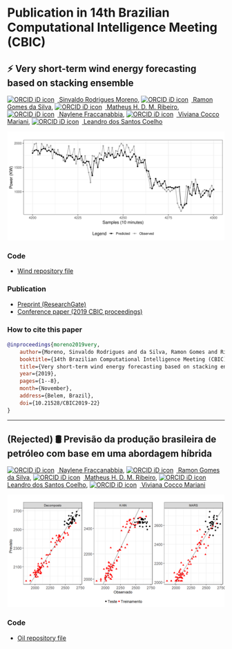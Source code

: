 # Publication in 14th Brazilian Computational Intelligence Meeting (CBIC)
## :zap: Very short-term wind energy forecasting based on stacking ensemble
[<img src="https://orcid.org/sites/default/files/images/orcid_16x16.png" style="width:1em;margin-right:.5em;" alt="ORCID iD icon"></img> Sinvaldo Rodrigues Moreno](https://orcid.org/0000-0001-6565-9605), [<img src="https://orcid.org/sites/default/files/images/orcid_16x16.png" style="width:1em;margin-right:.5em;" alt="ORCID iD icon"></img> Ramon Gomes da Silva](https://orcid.org/0000-0001-8580-7695), [<img src="https://orcid.org/sites/default/files/images/orcid_16x16.png" style="width:1em;margin-right:.5em;" alt="ORCID iD icon"></img> Matheus H. D. M. Ribeiro](https://orcid.org/0000-0001-7387-9077), [<img src="https://orcid.org/sites/default/files/images/orcid_16x16.png" style="width:1em;margin-right:.5em;" alt="ORCID iD icon"></img> Naylene Fraccanabbia](https://orcid.org/0000-0002-5812-9128), [<img src="https://orcid.org/sites/default/files/images/orcid_16x16.png" style="width:1em;margin-right:.5em;" alt="ORCID iD icon"></img> Viviana Cocco Mariani](https://orcid.org/000-0003-2490-4568), [<img src="https://orcid.org/sites/default/files/images/orcid_16x16.png" style="width:1em;margin-right:.5em;" alt="ORCID iD icon"></img> Leandro dos Santos Coelho](https://orcid.org/0000-0001-5728-943X)

![Prediction](Wind/plot/sample.png)

### Code
- [Wind repository file](Wind)

### Publication
- [Preprint (ResearchGate)](https://www.researchgate.net/publication/336991055_Very_short-term_wind_energy_forecasting_based_on_stacking_ensemble)
- [Conference paper (2019 CBIC proceedings)](http://abricom.org.br/eventos/cbic2019/cbic-paper-22/)

### How to cite this paper
````bibtex
@inproceedings{moreno2019very,
    author={Moreno, Sinvaldo Rodrigues and da Silva, Ramon Gomes and Ribeiro, Matheus Henrique Dal Molin and Fraccanabbia, Naylene and Mariani, Viviana Cocco and Coelho, Leandro Santos},
    booktitle={14th Brazilian Computational Intelligence Meeting (CBIC)},
    title={Very short-term wind energy forecasting based on stacking ensemble},
    year={2019},
    pages={1--8},
    month={November},
    address={Belem, Brazil},
    doi={10.21528/CBIC2019-22}
}
````

----

## (Rejected) :oil_drum: Previsão da produção brasileira de petróleo com base em uma abordagem híbrida
[<img src="https://orcid.org/sites/default/files/images/orcid_16x16.png" style="width:1em;margin-right:.5em;" alt="ORCID iD icon"></img> Naylene Fraccanabbia](https://orcid.org/0000-0002-5812-9128), [<img src="https://orcid.org/sites/default/files/images/orcid_16x16.png" style="width:1em;margin-right:.5em;" alt="ORCID iD icon"></img> Ramon Gomes da Silva](https://orcid.org/0000-0001-8580-7695), [<img src="https://orcid.org/sites/default/files/images/orcid_16x16.png" style="width:1em;margin-right:.5em;" alt="ORCID iD icon"></img> Matheus H. D. M. Ribeiro](https://orcid.org/0000-0001-7387-9077), [<img src="https://orcid.org/sites/default/files/images/orcid_16x16.png" style="width:1em;margin-right:.5em;" alt="ORCID iD icon"></img> Leandro dos Santos Coelho](https://orcid.org/0000-0001-5728-943X), [<img src="https://orcid.org/sites/default/files/images/orcid_16x16.png" style="width:1em;margin-right:.5em;" alt="ORCID iD icon"></img> Viviana Cocco Mariani](https://orcid.org/000-0003-2490-4568)

![Prediction](Oil/Plot/bolinhas.png)

### Code
- [Oil repository file](Oil)
